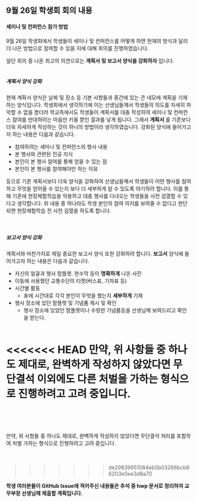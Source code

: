9월 26일 학생회 회의 내용
-------------------------

#### 세미나 및 컨퍼런스 참가 방법

9월 26일 학생회에서 학생들이 세미나 및 컨퍼런스를 어떻게 하면 현재의 방식과 달리 더 나은 방법으로 참여할 수 있을 지에 대해 회의를 진행하였습니다.

일단 회의 중 나온 최고의 의견으로는 **계획서 및 보고서 양식을 강화하자** 입니다. <br><br>

##### 계획서 양식 강화

현재 계획서 양식은 날짜 및 장소 등 기본 사항들과 중간에 있는 큰 네모에 계획을 기재하는 양식입니다. 학생회에서 생각하기에 이는 선생님들께서 학생들의 의도를 자세히 파악할 수 없을 뿐더러 학교측에서도 학생들이 계획서를 대충 작성하여 세미나 및 컨퍼런스 참여를 반대하려는 마음만 키울 뿐인 결과를 낳게 됩니다. 그래서 **계획서** 를 기존보다 더욱 자세하게 작성하는 것이 하나의 방법이라 생각하였습니다. 강화된 양식에 들어가고자 하는 내용은 다음과 같습니다.

-	참여하려는 세미나 및 컨퍼런스의 행사 내용
-	본 행사와 관련된 전공 지식
-	본인이 본 행사 참여를 통해 얻을 수 있는 점
-	본인이 본 행사를 참여해야만 하는 이유

등으로 기존 계획서보다 더욱 양식을 강화하여 선생님들꼐서 학생들이 어떤 행사를 참여하고 무엇을 얻어올 수 있는지 보다 더 세부하게 알 수 있도록 야기하려 합니다. 이를 통해 기존에 현장체험학습을 악용하고 대충 행사를 다녀오는 학생들을 사전 검열할 수 있다고 생각합니다. 위 내용 중 하나라도 학생 본인의 참여 의지를 보여줄 수 없다고 판단되면 현장체험학습 전 사전 검열을 하도록 합니다.<br><br><br>

##### 보고서 양식 강화

계획서와 마찬가지로 제일 중요한 보고서 양식 또한 강화하려 합니다. **보고서** 양식에 들어가고자 하는 내용은 다음과 같습니다.

-	자신의 얼굴과 행사 팜플렛. 현수막 등이 **명확하게** 나온 사진
-	이동에 사용했던 교통수단의 티켓(버스표, 기차표 등)
-	시간별 활동
	-	표에 시간대로 각각 본인이 무엇을 했는지 **세부하게** 기재
-	행사 장소에 있던 팜플렛 및 기념품 제시 및 확인
	-	행사 장소에 있었던 팜플렛이나 수령한 기념품등을 선생님께 보여드리고 확인을 받는다.<br><br>

<<<<<<< HEAD
만약, 위 사항들 중 하나도 제대로, 완벽하게 작성하지 않았다면 무단결석 이외에도 다른 처벌을 가하는 형식으로 진행하려고 고려 중입니다.<br><br><br>
=======
만약, 위 사항들 중 하나도 제대로, 완벽하게 작성하지 않았다면 무단결석 처리를 포함하여 처벌 가하는 형식으로 진행하려고 고려 중입니다.<br><br><br>
>>>>>>> de29839951084eb5b03266bcb66203e0ee3d8a70

**학생 여러분들이 GitHub Issue에 적어주신 내용들은 추석 중 hwp 문서로 정리하여 교무부장 선생님께 제출할 계획입니다.**
